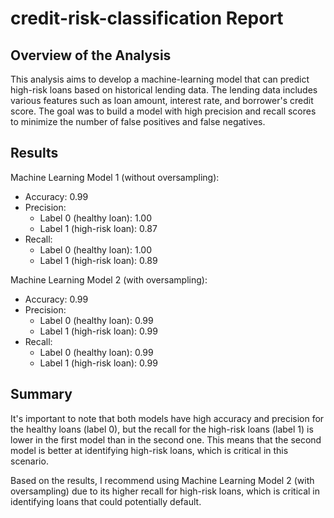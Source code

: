 # credit-risk-classification Report

## Overview of the Analysis

This analysis aims to develop a machine-learning model that can predict high-risk loans based on historical lending data. The lending data includes various features such as loan amount, interest rate, and borrower's credit score.
The goal was to build a model with high precision and recall scores to minimize the number of false positives and false negatives.

## Results

Machine Learning Model 1 (without oversampling):
* Accuracy: 0.99
* Precision:
  * Label 0 (healthy loan): 1.00
  * Label 1 (high-risk loan): 0.87
* Recall:
  * Label 0 (healthy loan): 1.00
  * Label 1 (high-risk loan): 0.89

Machine Learning Model 2 (with oversampling):
* Accuracy: 0.99
* Precision:
  * Label 0 (healthy loan): 0.99
  * Label 1 (high-risk loan): 0.99
* Recall:
  * Label 0 (healthy loan): 0.99
  * Label 1 (high-risk loan): 0.99

## Summary

It's important to note that both models have high accuracy and precision for the healthy loans (label 0), but the recall for the high-risk loans (label 1) is lower in the first model than in the second one. This means that the second model is better at identifying high-risk loans, which is critical in this scenario.

Based on the results, I recommend using Machine Learning Model 2 (with oversampling) due to its higher recall for high-risk loans, which is critical in identifying loans that could potentially default. 
